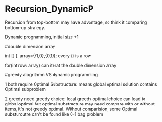 # Recursion_DynamicP
Recursion from top-bottom may have advantage, so think it comparing bottom-up strategy.

Dynamic programming, initial size +1

#double dimension array

int [] [] array={{1,0},{0,1}}; every {} is a row

for(int row: array) can iterat the double dimension array

#greedy alogrithmn VS dynamic programming

1 both require Optimal Substructure: means global optimal solution contains Optimal subproblem

2 greedy need greedy choice: local greedy optimal choice can lead to global optimal
but optimal substructure may need compare with or without items, it's not greedy optimal. Without comparision, some Optimal substurcutre can't be found like 0-1 bag problem 


